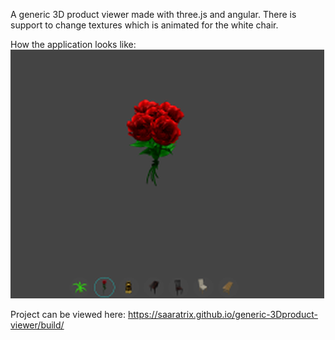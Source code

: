 A generic 3D product viewer made with three.js and angular. 
There is support to change textures which is animated for the white chair.

How the application looks like:
![alt text](exampleimage.png)

Project can be viewed here:
https://saaratrix.github.io/generic-3Dproduct-viewer/build/
